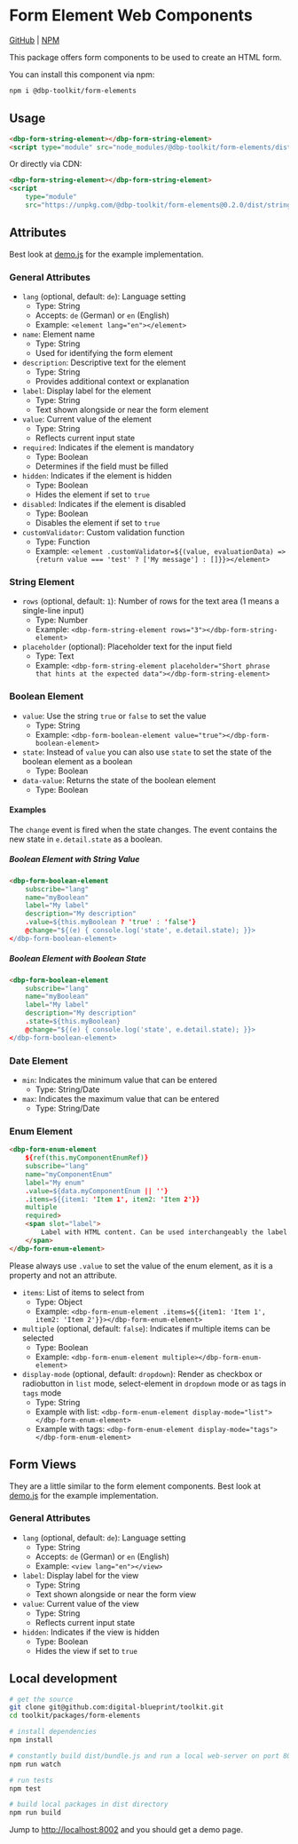# Form Element Web Components

[GitHub](https://github.com/digital-blueprint/toolkit/tree/main/packages/form-elements) |
[NPM](https://www.npmjs.com/package/@dbp-toolkit/form-elements)

This package offers form components to be used to create an HTML form.

You can install this component via npm:

```bash
npm i @dbp-toolkit/form-elements
```

## Usage

```html
<dbp-form-string-element></dbp-form-string-element>
<script type="module" src="node_modules/@dbp-toolkit/form-elements/dist/string.js"></script>
```

Or directly via CDN:

```html
<dbp-form-string-element></dbp-form-string-element>
<script
    type="module"
    src="https://unpkg.com/@dbp-toolkit/form-elements@0.2.0/dist/string.js"></script>
```

## Attributes

Best look at [demo.js](./src/demo.js) for the example implementation.

### General Attributes

- `lang` (optional, default: `de`): Language setting
    - Type: String
    - Accepts: `de` (German) or `en` (English)
    - Example: `<element lang="en"></element>`
- `name`: Element name
    - Type: String
    - Used for identifying the form element
- `description`: Descriptive text for the element
    - Type: String
    - Provides additional context or explanation
- `label`: Display label for the element
    - Type: String
    - Text shown alongside or near the form element
- `value`: Current value of the element
    - Type: String
    - Reflects current input state
- `required`: Indicates if the element is mandatory
    - Type: Boolean
    - Determines if the field must be filled
- `hidden`: Indicates if the element is hidden
    - Type: Boolean
    - Hides the element if set to `true`
- `disabled`: Indicates if the element is disabled
    - Type: Boolean
    - Disables the element if set to `true`
- `customValidator`: Custom validation function
    - Type: Function
    - Example: `<element .customValidator=${(value, evaluationData) => {return value === 'test' ? ['My message'] : []}}></element>`

### String Element

- `rows` (optional, default: `1`): Number of rows for the text area (1 means a single-line input)
    - Type: Number
    - Example: `<dbp-form-string-element rows="3"></dbp-form-string-element>`
- `placeholder` (optional): Placeholder text for the input field
    - Type: Text
    - Example: `<dbp-form-string-element placeholder="Short phrase that hints at the expected data"></dbp-form-string-element>`

### Boolean Element

- `value`: Use the string `true` or `false` to set the value
    - Type: String
    - Example: `<dbp-form-boolean-element value="true"></dbp-form-boolean-element>`
- `state`: Instead of `value` you can also use `state` to set the state of the boolean element as a boolean
    - Type: Boolean
- `data-value`: Returns the state of the boolean element
    - Type: Boolean

#### Examples

The `change` event is fired when the state changes. The event contains the new state in `e.detail.state` as a boolean.

##### Boolean Element with String Value

```html
<dbp-form-boolean-element
    subscribe="lang"
    name="myBoolean"
    label="My label"
    description="My description"
    .value=${this.myBoolean ? 'true' : 'false'}
    @change="${(e) { console.log('state', e.detail.state); }}>
</dbp-form-boolean-element>
```

##### Boolean Element with Boolean State

```html
<dbp-form-boolean-element
    subscribe="lang"
    name="myBoolean"
    label="My label"
    description="My description"
    .state=${this.myBoolean}
    @change="${(e) { console.log('state', e.detail.state); }}>
</dbp-form-boolean-element>
```

### Date Element

- `min`: Indicates the minimum value that can be entered
    - Type: String/Date
- `max`: Indicates the maximum value that can be entered
    - Type: String/Date

### Enum Element

```html
<dbp-form-enum-element
    ${ref(this.myComponentEnumRef)}
    subscribe="lang"
    name="myComponentEnum"
    label="My enum"
    .value=${data.myComponentEnum || ''}
    .items=${{item1: 'Item 1', item2: 'Item 2'}}
    multiple
    required>
    <span slot="label">
        Label with HTML content. Can be used interchangeably the label property.
    </span>
</dbp-form-enum-element>
```

Please always use `.value` to set the value of the enum element, as it is a property and not an attribute.

- `items`: List of items to select from
    - Type: Object
    - Example: `<dbp-form-enum-element .items=${{item1: 'Item 1', item2: 'Item 2'}}></dbp-form-enum-element>`
- `multiple` (optional, default: `false`): Indicates if multiple items can be selected
    - Type: Boolean
    - Example: `<dbp-form-enum-element multiple></dbp-form-enum-element>`
- `display-mode` (optional, default: `dropdown`): Render as checkbox or radiobutton in `list` mode,
  select-element in `dropdown` mode or as tags in `tags` mode
    - Type: String
    - Example with list: `<dbp-form-enum-element display-mode="list"></dbp-form-enum-element>`
    - Example with tags: `<dbp-form-enum-element display-mode="tags"></dbp-form-enum-element>`

## Form Views

They are a little similar to the form element components.
Best look at [demo.js](./src/demo.js) for the example implementation.

### General Attributes

- `lang` (optional, default: `de`): Language setting
    - Type: String
    - Accepts: `de` (German) or `en` (English)
    - Example: `<view lang="en"></view>`
- `label`: Display label for the view
    - Type: String
    - Text shown alongside or near the form view
- `value`: Current value of the view
    - Type: String
    - Reflects current input state
- `hidden`: Indicates if the view is hidden
    - Type: Boolean
    - Hides the view if set to `true`

## Local development

```bash
# get the source
git clone git@github.com:digital-blueprint/toolkit.git
cd toolkit/packages/form-elements

# install dependencies
npm install

# constantly build dist/bundle.js and run a local web-server on port 8002
npm run watch

# run tests
npm test

# build local packages in dist directory
npm run build
```

Jump to <http://localhost:8002> and you should get a demo page.
